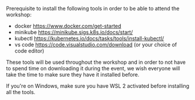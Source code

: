 Prerequisite to install the following tools in order to be able to attend the workshop:
- docker https://www.docker.com/get-started
- minikube https://minikube.sigs.k8s.io/docs/start/
- kubectl https://kubernetes.io/docs/tasks/tools/install-kubectl/
- vs code https://code.visualstudio.com/download (or your choice of code editor)

These tools will be used throughout the workshop and in order to not have to spend time on downloading it during the event, we wish everyone will take the time to make sure they have it installed before. 

If you're on Windows, make sure you have WSL 2 activated before installing all the tools.